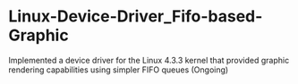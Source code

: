 # Linux-Device-Driver_Fifo-based-Graphic

Implemented a device driver for the
Linux 4.3.3 kernel that provided graphic rendering capabilities 
using simpler FIFO queues (Ongoing)
